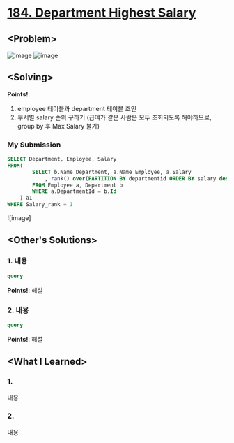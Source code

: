 # [184. Department Highest Salary](https://leetcode.com/problems/department-highest-salary/)

## \<Problem\>
![image](https://user-images.githubusercontent.com/74705142/138231945-3da321be-c9a5-4e83-b511-112cc2c0cbb3.png)
![image](https://user-images.githubusercontent.com/74705142/138232258-57de8f88-3604-4698-b271-b30f09aaca46.png)


## \<Solving\>
**Points!**: 
1.  employee 테이블과 department 테이블 조인
2.  부서별 salary 순위 구하기 (급여가 같은 사람은 모두 조회되도록 해야하므로, group by 후 Max Salary 불가)
  
### My Submission
```sql
SELECT Department, Employee, Salary 
FROM(
        SELECT b.Name Department, a.Name Employee, a.Salary
            , rank() over(PARTITION BY departmentid ORDER BY salary desc) Salary_rank
        FROM Employee a, Department b
        WHERE a.DepartmentId = b.Id
    ) a1
WHERE Salary_rank = 1
```
![image]

## \<Other's Solutions\>

### 1. 내용
```sql
query
```
**Points!**: 해설  
   
   
### 2. 내용
```sql
query
```
**Points!**: 해설 

## \<What I Learned\>  

### 1. 
내용
  
### 2.   
내용
